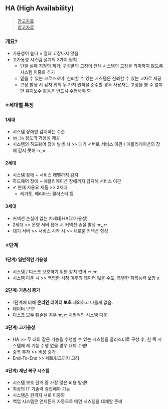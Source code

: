 ## HA (High Availability)
> [참고자료](https://dataonair.or.kr/db-tech-reference/d-lounge/expert-column/?mod=document&uid=54126) <br>
> [참고자료](http://wiki.hash.kr/index.php/%EA%B3%A0%EA%B0%80%EC%9A%A9%EC%84%B1)

### 개요?
- 가용성이 높다 = 절대 고장나지 않음
- 고가용성 시스템 설계의 3가지 원칙
  - 단일 실패 지점의 제거: 구성품의 고장이 전체 시스템의 고장을 의미하지 않도록 시스템 이중화 추가
  - 믿을 수 있는 크로스오버: 신뢰할 수 있는 시스템은 신뢰할 수 있는 교차로 제공
  - 고장 발생 시 감지 위의 두 가지 원칙을 준수할 경우 사용자는 고장을 볼 수 없지만 유지보수 활동은 반드시 수행해야 함

### ⭐세대별 특징
#### 1세대
- 시스템 장애만 감지하는 수준
- `99.5%` 정도의 가용성 제공
- 시스템의 하드웨어 장애 발생 시 >> 대기 서버로 서비스 이관 / 애플리케이션의 장애 감지 못해 ㅠ,ㅠ

#### 2세대
- 시스템 장애 + 서비스 레벨까지 감지
- 하드웨어 장애 + 애플리케이션 장애까지 감지해 서비스 이관
- ✔ 현재 사용요 제품 >> 2세대
  - 레가토, 베리타스 클러스터 등

#### 3세대
- 커넥션 손실이 없는 차세대 HA(고가용성) 
- 2세대 >> 운영 서버 장애 시 커넥션 손실 발생 ㅠ,,ㅠ
- 대기 서버 >> 서비스 시작 시 >> 새로운 커넥션 형성

### ⭐단계
#### 1단계) 일반적인 가용성
- 시스템 / 디스크 보호하기 위한 장치 없어 ㅠ,ㅠ 
- 시스템 다운 시 >> 백업한 시점 이후의 데이터 잃을 수도, 특별한 회복능력 보장 x
#### 2단계) 가용성 증가
- 1단계에 비해 __온라인 데이터 보호__ 제외하고 다를게 없음.
- 데이터 보호!
- 디스크 모두 훼손될 경우 ㅠ,ㅠ 치명적인 시스템 다운
#### 3단계) 고가용성
- HA >> 두 대의 같은 기능을 수행할 수 있는 시스템을 클러스터로 구성 후, 한 쪽 시스템에 제 기능 수행 없을 경우 대체 수행!
- 중복 투자 >> 비용 증가
- End-To-End >> 네트워크까지 고려
#### 4단계) 재난 복구 시스템
- 시스템 보호 단계 중 가장 많은 비용 발생!
- 최상의 IT 기술력 결집해야 가능
- 시스템은 원격지 서로 이중화 
- 백업 시스템은 언제든지 자동으로 메인 시스템을 대체할 준비
